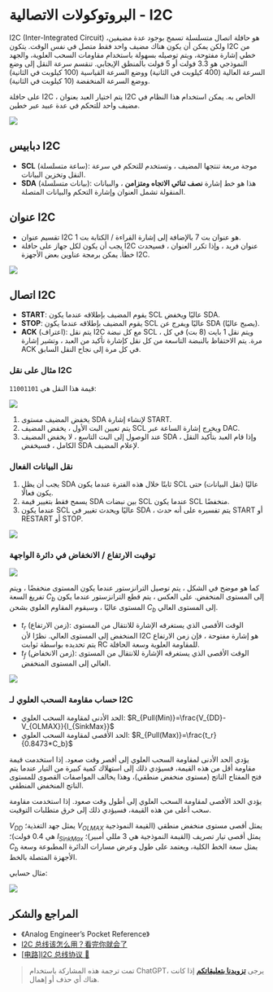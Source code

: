 # البروتوكولات الاتصالية - I2C

I2C (Inter-Integrated Circuit) هو حافلة اتصال متسلسلة تسمح بوجود عدة مضيفين، ولكن يمكن أن يكون هناك مضيف واحد فقط متصل في نفس الوقت. يتكون I2C من خطي إشارة مفتوحة، ويتم توصيله بسهولة باستخدام مقاومات السحب العلوية، والجهد النموذجي هو 3.3 فولت أو 5 فولت بالمنطق الإيجابي. تنقسم سرعة النقل إلى وضع السرعة العالية (400 كيلوبت في الثانية) ووضع السرعة القياسية (100 كيلوبت في الثانية) ووضع السرعة المنخفضة (10 كيلوبت في الثانية).

على حافلة I2C ، يتم اختيار العبد بعنوان I2C الخاص به. يمكن استخدام هذا النظام في مضيف واحد للتحكم في عدة عبيد عبر خطين.

![](https://wiki-media-1253965369.cos.ap-guangzhou.myqcloud.com/img/20211026174634.png)

## دبابيس I2C

- **SCL** (ساعة متسلسلة): موجة مربعة تنتجها المضيف ، وتستخدم للتحكم في سرعة النقل وتخزين البيانات.
- **SDA** (بيانات متسلسلة): هذا هو خط إشارة **نصف ثنائي الاتجاه ومتزامن** ، والبيانات المنقولة تشمل العنوان وإشارة التحكم والبيانات المتصلة.

## عنوان I2C

- تقسيم عنوان I2C هو عنوان بت 7 بالإضافة إلى إشارة القراءة / الكتابة بت 1.
- يجب أن يكون لكل جهاز على حافلة I2C عنوان فريد ، وإذا تكرر العنوان ، فسيحدث خطأ. يمكن برمجة عناوين بعض الأجهزة I2C.

![](https://wiki-media-1253965369.cos.ap-guangzhou.myqcloud.com/img/20211027112717.png)

## اتصال I2C

- **START**: يقوم المضيف بإطلاقه عندما يكون SCL عاليًا ويخفض SDA.
- **STOP**: يقوم المضيف بإطلاقه عندما يكون SCL عاليًا ويفرج عن SDA (يصبح عاليًا).
- **ACK** (اعتراف): يتم نقل I2C مع كل نبضة SCL ، ويتم نقل 1 بايت (8 بت) في كل مرة. يتم الاحتفاظ بالنبضة التاسعة من كل نقل كإشارة تأكيد من العبد ، وتشير إشارة ACK في كل مرة إلى نجاح النقل السابق.

### مثال على نقل I2C

قيمة هذا النقل هي `11001101`:

![](https://wiki-media-1253965369.cos.ap-guangzhou.myqcloud.com/img/20211104172952.png)

1. يخفض المضيف مستوى SDA لإنشاء إشارة START.
2. يتم تعيين البت الأول ، يخفض المضيف SCL ويخرج إشارة الساعة عبر DAC.
3. عند الوصول إلى البت التاسع ، لا يخفض المضيف SDA ، وإذا قام العبد بتأكيد النقل الكامل ، فسيخفض SDA لإعلام المضيف.

### نقل البيانات الفعال

1. يجب أن يظل SDA ثابتًا خلال هذه الفترة عندما يكون SCL عاليًا (نقل البيانات) حتى يكون فعالًا.
2. يسمح فقط بتغيير قيمة SDA بين نبضات SCL عندما يكون SCL منخفضًا.
3. عندما يكون SCL عاليًا ويحدث تغيير في SDA ، يتم تفسيره على أنه حدث START أو RESTART أو STOP.

![](https://wiki-media-1253965369.cos.ap-guangzhou.myqcloud.com/img/20211105172139.png)

### توقيت الارتفاع / الانخفاض في دائرة الواجهة

![](https://wiki-media-1253965369.cos.ap-guangzhou.myqcloud.com/img/20211108093819.png)

كما هو موضح في الشكل ، يتم توصيل الترانزستور عندما يكون المستوى منخفضًا ، ويتم تفريغ السعة $C_b$ إلى المستوى المنخفض. على العكس ، يتم قطع الترانزستور عندما يكون المستوى عاليًا ، وسيقوم المقاوم العلوي بشحن $C_b$ إلى المستوى العالي.

- $t_r$ (زمن الارتفاع): الوقت الأقصى الذي يستغرقه الإشارة للانتقال من المستوى المنخفض إلى المستوى العالي. نظرًا لأن I2C هو إشارة مفتوحة ، فإن زمن الارتفاع يتم تحديده بواسطة ثوابت RC للمقاومة العلوية وسعة الحافلة.
- $t_f$ (زمن الانخفاض): الوقت الأقصى الذي يستغرقه الإشارة للانتقال من المستوى العالي إلى المستوى المنخفض.

![](https://wiki-media-1253965369.cos.ap-guangzhou.myqcloud.com/img/20211108095142.png)

### حساب مقاومة السحب العلوي لـ I2C



- الحد الأدنى لمقاومة السحب العلوي: $R_{Pull(Min)}=\frac{V_{DD}-V_{OLMAX}}{I_{SinkMax}}$
- الحد الأقصى لمقاومة السحب العلوي: $R_{Pull(Max)}=\frac{t_r}{0.8473*C_b}$

يؤدي الحد الأدنى لمقاومة السحب العلوي إلى أقصر وقت صعود. إذا استخدمت قيمة مقاومة أقل من هذه القيمة، فسيؤدي ذلك إلى استهلاك كمية كبيرة من التيار عندما يتم فتح المفتاح الناتج (مستوى منخفض منطقي)، وهذا يخالف المواصفات القصوى للمستوى الناتج المنخفض المنطقي.

يؤدي الحد الأقصى لمقاومة السحب العلوي إلى أطول وقت صعود. إذا استخدمت مقاومة سحب أعلى من هذه القيمة، فسيؤدي ذلك إلى خرق متطلبات التوقيت.

$V_{DD}$ يمثل جهد التغذية؛ $V_{OLMAX}$ يمثل أقصى مستوى منخفض منطقي (القيمة النموذجية هي 0.4 فولت)؛ $I_{SinkMax}$ يمثل أقصى تيار تصريف (القيمة النموذجية هي 3 مللي أمبير)؛ $C_b$ يمثل سعة الخط الكلية، ويعتمد على طول وعرض مسارات الدائرة المطبوعة وسعة الأجهزة المتصلة بالخط.

مثال حسابي:

![](https://wiki-media-1253965369.cos.ap-guangzhou.myqcloud.com/img/20211108103406.png)

## المراجع والشكر

- 《Analog Engineer’s Pocket Reference》
- [I2C 总线该怎么用？看完你就会了](https://mp.weixin.qq.com/s/IeL77NTyVdTdkcNtqjjFPA)
- [[电路]I2C 总线协议 🚧](https://zhenhuizhang.tk/post/dian-lu-i2c-zong-xian-xie-yi/)

> تمت ترجمة هذه المشاركة باستخدام ChatGPT، يرجى [**تزويدنا بتعليقاتكم**](https://github.com/linyuxuanlin/Wiki_MkDocs/issues/new) إذا كانت هناك أي حذف أو إهمال.